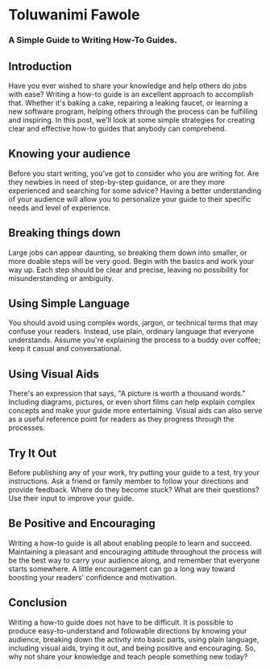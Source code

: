 # Toluwanimi Fawole 
### A Simple Guide to Writing How-To Guides.

## Introduction ##
Have you ever wished to share your knowledge and help others do jobs with ease? Writing a how-to guide is an excellent approach to accomplish that. Whether it's baking a cake, repairing a leaking faucet, or learning a new software program, helping others through the process can be fulfilling and inspiring. In this post, we'll look at some simple strategies for creating clear and effective how-to guides that anybody can comprehend.

## Knowing your audience ##
Before you start writing, you’ve got to consider who you are writing for. Are they newbies in need of step-by-step guidance, or are they more experienced and searching for some advice? Having a better understanding of your audience will allow you to personalize your guide to their specific needs and level of experience.

## Breaking things down ##
Large jobs can appear daunting, so breaking them down into smaller, or more doable steps will be very good. Begin with the basics and work your way up. Each step should be clear and precise, leaving no possibility for misunderstanding or ambiguity.

## Using Simple Language ##
You should avoid using complex words, jargon, or technical terms that may confuse your readers. Instead, use plain, ordinary language that everyone understands. Assume you're explaining the process to a buddy over coffee; keep it casual and conversational.

## Using Visual Aids ##
There's an expression that says, "A picture is worth a thousand words." Including diagrams, pictures, or even short films can help explain complex concepts and make your guide more entertaining. Visual aids can also serve as a useful reference point for readers as they progress through the processes.


## Try It Out ##
Before publishing any of your work, try putting your guide to a test,  try your instructions. Ask a friend or family member to follow your directions and provide feedback. Where do they become stuck? What are their questions? Use their input to improve your guide.

## Be Positive and Encouraging ##
Writing a how-to guide is all about enabling people to learn and succeed. Maintaining a pleasant and encouraging attitude throughout the process will be the best way to carry your audience along, and remember that everyone starts somewhere. A little encouragement can go a long way toward boosting your readers' confidence and motivation.

## Conclusion ##
Writing a how-to guide does not have to be difficult. It is possible to produce easy-to-understand and followable directions by knowing your audience, breaking down the activity into basic parts, using plain language, including visual aids, trying it out, and being positive and encouraging. So, why not share your knowledge and teach people something new today?
